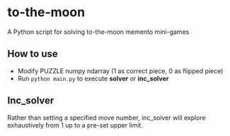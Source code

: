 # to-the-moon
A Python script for solving to-the-moon memento mini-games

## How to use
- Modify PUZZLE numpy ndarray (1 as correct piece, 0 as flipped piece)
- Run `python main.py` to execute **solver** or **inc_solver**

## Inc_solver
Rather than setting a specified move number, inc_solver will explore exhaustively from 1 up to a pre-set upper limit.
